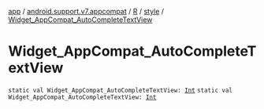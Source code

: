 [app](../../../index.md) / [android.support.v7.appcompat](../../index.md) / [R](../index.md) / [style](index.md) / [Widget_AppCompat_AutoCompleteTextView](.)

# Widget_AppCompat_AutoCompleteTextView

`static val Widget_AppCompat_AutoCompleteTextView: `[`Int`](https://kotlinlang.org/api/latest/jvm/stdlib/kotlin/-int/index.html)
`static val Widget_AppCompat_AutoCompleteTextView: `[`Int`](https://kotlinlang.org/api/latest/jvm/stdlib/kotlin/-int/index.html)